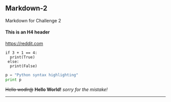 ## Markdown-2
Markdown for Challenge 2

#### This is an H4 header

<https://reddit.com>

```
if 3 + 1 == 4:
  print(True)
 else:
  print(False)
```
```python
p = "Python syntax highlighting"
print p
```
~~Hello wodlr@~~
**Hello World!**
_sorry for the mistake!_
***

